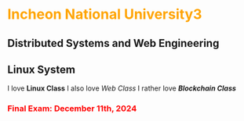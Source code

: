 # <font color="FFA500"> Incheon National University3 </font>
## Distributed Systems and Web Engineering
## Linux System
I love **Linux Class**
I also love _Web Class_
I rather love **_Blockchain Class_**
### <font color="red"> Final Exam: December 11th, 2024</font>